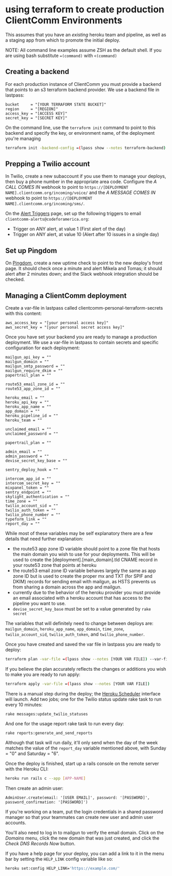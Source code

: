 # using terraform to create production ClientComm Environments

This assumes that you have an *existing* heroku team and pipeline, as well as
a staging app from which to promote the initial deploy.

NOTE: All command line examples assume ZSH as the default shell. If you are using
bash substitute `=(command)` with `<(command)`

## Creating a backend

For each production instance of ClientComm you must provide a backend that points
to an s3 terraform backend provider. We use a backend file in lastpass:
```
bucket     = "[YOUR TERRAFORM STATE BUCKET]"
region     = "[REGION]"
access_key = "[ACCESS KEY]"
secret_key = "[SECRET KEY]"
```

On the command line, use the `terraform init` command to point to this backend
and specify the key, or environment name, of the deployment you're managing
```bash
terraform init -backend-config =(lpass show --notes terraform-backend) -backend-config 'key=[DEPLOYMENT NAME]'
```

## Prepping a Twilio account

In Twilio, create a new subaccount if you use them to manage your deploys, then buy a
phone number in the appropriate area code. Configure the _A CALL COMES IN_ webhook
to point to `https://[DEPLOYMENT NAME].clientcomm.org/incoming/voice/` and the _A MESSAGE COMES IN_
webhook to point to `https://[DEPLOYMENT NAME].clientcomm.org/incoming/sms/`.

On the [Alert Triggers](https://www.twilio.com/console/runtime/triggers/alert/create) page, set up
the following triggers to email `clientcomm-alerts@codeforamerica.org`:

* Trigger on ANY alert, at value 1 (First alert of the day)
* Trigger on ANY alert, at value 10 (Alert after 10 issues in a single day)

## Set up Pingdom

On [Pingdom](https://my.pingdom.com/newchecks/checks), create a new uptime check to point to the
new deploy's front page. It should check once a minute and alert Mikela and Tomas; it should alert
after 2 minutes down; and the Slack webhook integration should be checked.

## Managing a ClientComm deployment
Create a var-file in lastpass called clientcomm-personal-terraform-secrets with this content:

```
aws_access_key = "[your personal access key]"
aws_secret_key = "[your personal secret access key]"
```


Once you have set your backend you are ready to manage a production deployment.
We use a var-file in lastpass to contain secrets and specific configuration
for each deployment:
```
mailgun_api_key = ""
mailgun_domain = ""
mailgun_smtp_password = ""
mailgun_require_dkim = ""
papertrail_plan = ""

route53_email_zone_id = ""
route53_app_zone_id = ""

heroku_email = ""
heroku_api_key = ""
heroku_app_name = ""
app_domain = ""
heroku_pipeline_id = ""
heroku_team = ""

unclaimed_email = ""
unclaimed_password = ""

papertrail_plan = ""

admin_email = ""
admin_password = ""
devise_secret_key_base = ""

sentry_deploy_hook = ""

intercom_app_id = ""
intercom_secret_key = ""
mixpanel_token = ""
sentry_endpoint = ""
skylight_authentication = ""
time_zone = ""
twilio_account_sid = ""
twilio_auth_token = ""
twilio_phone_number = ""
typeform_link = ""
report_day = ""
```

While most of these variables may be self explanatory there are a few details
that need further explanation:
* the route53 app zone ID variable should point to a zone file that hosts the
main domain you wish to use for your deployments. This will be used to create
the [deployment].[main_domain].tld CNAME record in your route53 zone that points
at heroku
* the route53 email zone ID variable behaves largely the same as app zone ID
but is used to create the proper mx and TXT (for SPIF and DKIM) records for sending
email with mailgun, as HSTS prevents us from sharing a domain across the app and mailgun.
* currently due to the behavior of the heroku provider you must provide an email
associated with a heroku account that has access to the pipeline you want to use.
* `devise_secret_key_base` must be set to a value generated by `rake secret`

The variables that will definitely need to change between deploys are: `mailgun_domain`,
`heroku_app_name`, `app_domain`, `time_zone`, `twilio_account_sid`, `twilio_auth_token`,
and `twilio_phone_number`.

Once you have created and saved the var file in lastpass you are ready to deploy:
```bash
terraform plan -var-file =(lpass show --notes [YOUR VAR FILE]) --var-file =(lpass show --notes clientcomm-personal-terraform-secrets)
```

If you believe the plan accurately reflects the changes or additions you wish
to make you are ready to run apply:
```bash
terraform apply -var-file =(lpass show --notes [YOUR VAR FILE])
```

There is a manual step during the deploy; the [Heroku Scheduler](https://devcenter.heroku.com/articles/scheduler) interface will
launch. Add two jobs; one for the Twilio status update rake task to run every 10 minutes:

```
rake messages:update_twilio_statuses
```

And one for the usage report rake task to run every day:

```
rake reports:generate_and_send_reports
```

Although that task will run daily, it'll only send when the day of the week matches
the value of the `report_day` variable mentioned above, with Sunday = "0" and
Saturday = "6".

Once the deploy is finished, start up a rails console on the remote server with the
Heroku CLI:

```bash
heroku run rails c --app [APP-NAME]
```

Then create an admin user:

```
AdminUser.create(email: '[USER EMAIL]', password: '[PASSWORD]', password_confirmation: '[PASSWORD]')
```

If you're working on a team, put the login credentials in a shared password manager
so that your teammates can create new user and admin user accounts.

You'll also need to log in to mailgun to verify the email domain. Click on the
*Domains* menu, click the new domain that was just created, and click the *Check DNS Records Now*
button.

If you have a help page for your deploy, you can add a link to it in the menu bar by
setting the `HELP_LINK` config variable like so:

```bash
heroku set:config HELP_LINK='https://example.com/'
```

